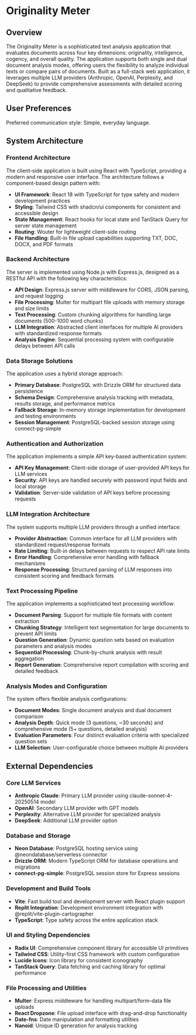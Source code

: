 # Originality Meter

## Overview

The Originality Meter is a sophisticated text analysis application that evaluates documents across four key dimensions: originality, intelligence, cogency, and overall quality. The application supports both single and dual document analysis modes, offering users the flexibility to analyze individual texts or compare pairs of documents. Built as a full-stack web application, it leverages multiple LLM providers (Anthropic, OpenAI, Perplexity, and DeepSeek) to provide comprehensive assessments with detailed scoring and qualitative feedback.

## User Preferences

Preferred communication style: Simple, everyday language.

## System Architecture

### Frontend Architecture
The client-side application is built using React with TypeScript, providing a modern and responsive user interface. The architecture follows a component-based design pattern with:

- **UI Framework**: React 18 with TypeScript for type safety and modern development practices
- **Styling**: Tailwind CSS with shadcn/ui components for consistent and accessible design
- **State Management**: React hooks for local state and TanStack Query for server state management
- **Routing**: Wouter for lightweight client-side routing
- **File Handling**: Built-in file upload capabilities supporting TXT, DOC, DOCX, and PDF formats

### Backend Architecture
The server is implemented using Node.js with Express.js, designed as a RESTful API with the following key characteristics:

- **API Design**: Express.js server with middleware for CORS, JSON parsing, and request logging
- **File Processing**: Multer for multipart file uploads with memory storage and size limits
- **Text Processing**: Custom chunking algorithms for handling large documents (500-1000 word chunks)
- **LLM Integration**: Abstracted client interfaces for multiple AI providers with standardized response formats
- **Analysis Engine**: Sequential processing system with configurable delays between API calls

### Data Storage Solutions
The application uses a hybrid storage approach:

- **Primary Database**: PostgreSQL with Drizzle ORM for structured data persistence
- **Schema Design**: Comprehensive analysis tracking with metadata, results storage, and performance metrics
- **Fallback Storage**: In-memory storage implementation for development and testing environments
- **Session Management**: PostgreSQL-backed session storage using connect-pg-simple

### Authentication and Authorization
The application implements a simple API key-based authentication system:

- **API Key Management**: Client-side storage of user-provided API keys for LLM services
- **Security**: API keys are handled securely with password input fields and local storage
- **Validation**: Server-side validation of API keys before processing requests

### LLM Integration Architecture
The system supports multiple LLM providers through a unified interface:

- **Provider Abstraction**: Common interface for all LLM providers with standardized request/response formats
- **Rate Limiting**: Built-in delays between requests to respect API rate limits
- **Error Handling**: Comprehensive error handling with fallback mechanisms
- **Response Processing**: Structured parsing of LLM responses into consistent scoring and feedback formats

### Text Processing Pipeline
The application implements a sophisticated text processing workflow:

- **Document Parsing**: Support for multiple file formats with content extraction
- **Chunking Strategy**: Intelligent text segmentation for large documents to prevent API limits
- **Question Generation**: Dynamic question sets based on evaluation parameters and analysis modes
- **Sequential Processing**: Chunk-by-chunk analysis with result aggregation
- **Report Generation**: Comprehensive report compilation with scoring and detailed feedback

### Analysis Modes and Configuration
The system offers flexible analysis configurations:

- **Document Modes**: Single document analysis and dual document comparison
- **Analysis Depth**: Quick mode (3 questions, ~30 seconds) and comprehensive mode (5+ questions, detailed analysis)
- **Evaluation Parameters**: Four distinct evaluation criteria with specialized question sets
- **LLM Selection**: User-configurable choice between multiple AI providers

## External Dependencies

### Core LLM Services
- **Anthropic Claude**: Primary LLM provider using claude-sonnet-4-20250514 model
- **OpenAI**: Secondary LLM provider with GPT models
- **Perplexity**: Alternative LLM provider for specialized analysis
- **DeepSeek**: Additional LLM provider option

### Database and Storage
- **Neon Database**: PostgreSQL hosting service using @neondatabase/serverless connector
- **Drizzle ORM**: Modern TypeScript ORM for database operations and migrations
- **connect-pg-simple**: PostgreSQL session store for Express sessions

### Development and Build Tools
- **Vite**: Fast build tool and development server with React plugin support
- **Replit Integration**: Development environment integration with @replit/vite-plugin-cartographer
- **TypeScript**: Type safety across the entire application stack

### UI and Styling Dependencies
- **Radix UI**: Comprehensive component library for accessible UI primitives
- **Tailwind CSS**: Utility-first CSS framework with custom configuration
- **Lucide Icons**: Icon library for consistent iconography
- **TanStack Query**: Data fetching and caching library for optimal performance

### File Processing and Utilities
- **Multer**: Express middleware for handling multipart/form-data file uploads
- **React Dropzone**: File upload interface with drag-and-drop functionality
- **Date-fns**: Date manipulation and formatting utilities
- **Nanoid**: Unique ID generation for analysis tracking